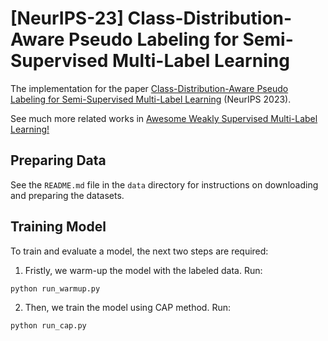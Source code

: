 # [NeurIPS-23] Class-Distribution-Aware Pseudo Labeling for Semi-Supervised Multi-Label Learning

The implementation for the paper [Class-Distribution-Aware Pseudo Labeling for Semi-Supervised Multi-Label Learning](https://arxiv.org/pdf/2305.02795.pdf) (NeurIPS 2023). 

See much more related works in [Awesome Weakly Supervised Multi-Label Learning!](https://github.com/milkxie/awesome-weakly-supervised-multi-label-learning) 

## Preparing Data 

See the `README.md` file in the `data` directory for instructions on downloading and preparing the datasets.

## Training Model

To train and evaluate a model, the next two steps are required:

1. Fristly, we warm-up the model with the labeled data. Run:
```
python run_warmup.py
```

2. Then, we train the model using CAP method. Run:
```
python run_cap.py
```

<!-- ## Hyper-Parameters
To obtain the results reported in the paper, please modify the following parameters:
1. `dataset_name`: The dataset to use, e.g. 'coco', 'voc', 'nus', 'cub'.
2. `dataset_dir`: The directory of **all datasets**. 
3. `batch_size`: The batch size of samples (images).
3. `lambda_plc`: The weight of PLC regularization item.
4. `lambda_lac`: The weight of LAC regularization item.
4. `threshold`: The threshold for pseudo positive labels.
4. `temperature`: The temperature for LAC regularization.
4. `queue_size`: The size of the Memory Queue.
4. `is_proj`: The switch of the projector which generates label-wise embeddings.
4. `is_data_parallel`: The switch of training with multi-GPUs. -->


<!-- ## Misc

* The range of hyper-parameters can be found in the paper.
* There are four folders in this directory `dataset_dir` --- 'coco/', 'voc/', 'nus/', 'cub/'. Please make sure that the path of the dataset is correct before training.
* We performed all experiments on two GeForce RTX 3090 GPUs, so the `os.environ["CUDA_VISIBLE_DEVICES"] = "0, 1"`. The switch of training with multi-GPUs is `False` by default, and you can open it with `--is_data_parallel`. -->

<!-- ## Reference
If you find the code useful in your research, please consider citing our paper:
```
@inproceedings{
	xie2022labelaware,
	title={Label-Aware Global Consistency for Multi-Label Learning with Single Positive Labels},
	author={Ming-Kun Xie and Jia-Hao Xiao and Sheng-Jun Huang},
	booktitle={Advances in Neural Information Processing Systems},
	year={2022}
}
``` -->